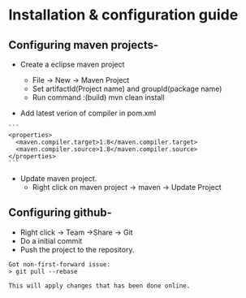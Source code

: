 # Installation & configuration guide

## Configuring maven projects-

   * Create a eclipse maven project
     * File -> New -> Maven Project
     * Set artifactId(Project name) and groupId(package name)
     * Run command :(build)
       mvn clean install 
     
   * Add latest verion of compiler in pom.xml
   
    ``` 
    <properties>
      <maven.compiler.target>1.8</maven.compiler.target>
      <maven.compiler.source>1.8</maven.compiler.source> 
    </properties> 
    ```
   * Update maven project.
      * Right click on maven project -> maven -> Update Project
      
 
 ## Configuring github-
   * Right click -> Team ->Share -> Git
   * Do a initial commit
   * Push the project to the repository.
   
 ```
 Got non-first-forward issue:
 > git pull --rebase
 
 This will apply changes that has been done online.
 ```
 
    

